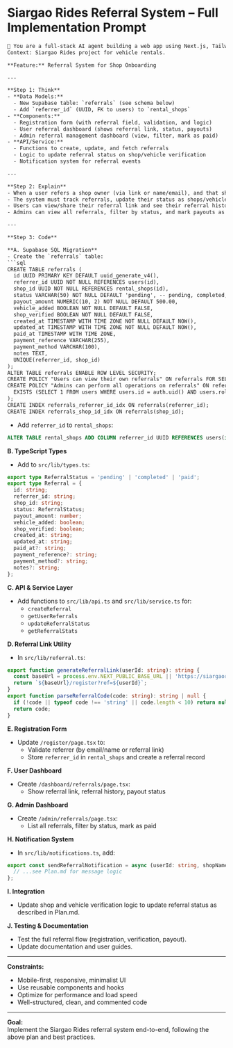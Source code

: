 # Siargao Rides Referral System – Full Implementation Prompt

```txt
🤖 You are a full-stack AI agent building a web app using Next.js, Tailwind CSS, and Supabase.
Context: Siargao Rides project for vehicle rentals.

**Feature:** Referral System for Shop Onboarding

---

**Step 1: Think**
- **Data Models:**  
  - New Supabase table: `referrals` (see schema below)
  - Add `referrer_id` (UUID, FK to users) to `rental_shops`
- **Components:**  
  - Registration form (with referral field, validation, and logic)
  - User referral dashboard (shows referral link, status, payouts)
  - Admin referral management dashboard (view, filter, mark as paid)
- **API/Service:**  
  - Functions to create, update, and fetch referrals
  - Logic to update referral status on shop/vehicle verification
  - Notification system for referral events

---

**Step 2: Explain**
- When a user refers a shop owner (via link or name/email), and that shop is registered, verified, and has a verified vehicle, the referrer is eligible for a 500 PHP payout.
- The system must track referrals, update their status as shops/vehicles are verified, and allow admins to process payouts.
- Users can view/share their referral link and see their referral history and payout status.
- Admins can view all referrals, filter by status, and mark payouts as completed.

---

**Step 3: Code**

**A. Supabase SQL Migration**
- Create the `referrals` table:
```sql
CREATE TABLE referrals (
  id UUID PRIMARY KEY DEFAULT uuid_generate_v4(),
  referrer_id UUID NOT NULL REFERENCES users(id),
  shop_id UUID NOT NULL REFERENCES rental_shops(id),
  status VARCHAR(50) NOT NULL DEFAULT 'pending', -- pending, completed, paid
  payout_amount NUMERIC(10, 2) NOT NULL DEFAULT 500.00,
  vehicle_added BOOLEAN NOT NULL DEFAULT FALSE,
  shop_verified BOOLEAN NOT NULL DEFAULT FALSE,
  created_at TIMESTAMP WITH TIME ZONE NOT NULL DEFAULT NOW(),
  updated_at TIMESTAMP WITH TIME ZONE NOT NULL DEFAULT NOW(),
  paid_at TIMESTAMP WITH TIME ZONE,
  payment_reference VARCHAR(255),
  payment_method VARCHAR(100),
  notes TEXT,
  UNIQUE(referrer_id, shop_id)
);
ALTER TABLE referrals ENABLE ROW LEVEL SECURITY;
CREATE POLICY "Users can view their own referrals" ON referrals FOR SELECT USING (auth.uid() = referrer_id);
CREATE POLICY "Admins can perform all operations on referrals" ON referrals FOR ALL USING (
  EXISTS (SELECT 1 FROM users WHERE users.id = auth.uid() AND users.role = 'admin')
);
CREATE INDEX referrals_referrer_id_idx ON referrals(referrer_id);
CREATE INDEX referrals_shop_id_idx ON referrals(shop_id);
```
- Add `referrer_id` to `rental_shops`:
```sql
ALTER TABLE rental_shops ADD COLUMN referrer_id UUID REFERENCES users(id);
```

**B. TypeScript Types**
- Add to `src/lib/types.ts`:
```typescript
export type ReferralStatus = 'pending' | 'completed' | 'paid';
export type Referral = {
  id: string;
  referrer_id: string;
  shop_id: string;
  status: ReferralStatus;
  payout_amount: number;
  vehicle_added: boolean;
  shop_verified: boolean;
  created_at: string;
  updated_at: string;
  paid_at?: string;
  payment_reference?: string;
  payment_method?: string;
  notes?: string;
};
```

**C. API & Service Layer**
- Add functions to `src/lib/api.ts` and `src/lib/service.ts` for:
  - `createReferral`
  - `getUserReferrals`
  - `updateReferralStatus`
  - `getReferralStats`

**D. Referral Link Utility**
- In `src/lib/referral.ts`:
```typescript
export function generateReferralLink(userId: string): string {
  const baseUrl = process.env.NEXT_PUBLIC_BASE_URL || 'https://siargaorides.ph';
  return `${baseUrl}/register?ref=${userId}`;
}
export function parseReferralCode(code: string): string | null {
  if (!code || typeof code !== 'string' || code.length < 10) return null;
  return code;
}
```

**E. Registration Form**
- Update `/register/page.tsx` to:
  - Validate referrer (by email/name or referral link)
  - Store `referrer_id` in `rental_shops` and create a referral record

**F. User Dashboard**
- Create `/dashboard/referrals/page.tsx`:
  - Show referral link, referral history, payout status

**G. Admin Dashboard**
- Create `/admin/referrals/page.tsx`:
  - List all referrals, filter by status, mark as paid

**H. Notification System**
- In `src/lib/notifications.ts`, add:
```typescript
export const sendReferralNotification = async (userId: string, shopName: string, eventType: 'shop_verified' | 'vehicle_added' | 'payout_ready' | 'payout_sent') => {
  // ...see Plan.md for message logic
};
```

**I. Integration**
- Update shop and vehicle verification logic to update referral status as described in Plan.md.

**J. Testing & Documentation**
- Test the full referral flow (registration, verification, payout).
- Update documentation and user guides.

---

**Constraints:**
- Mobile-first, responsive, minimalist UI
- Use reusable components and hooks
- Optimize for performance and load speed
- Well-structured, clean, and commented code

---

**Goal:**  
Implement the Siargao Rides referral system end-to-end, following the above plan and best practices.

``` 